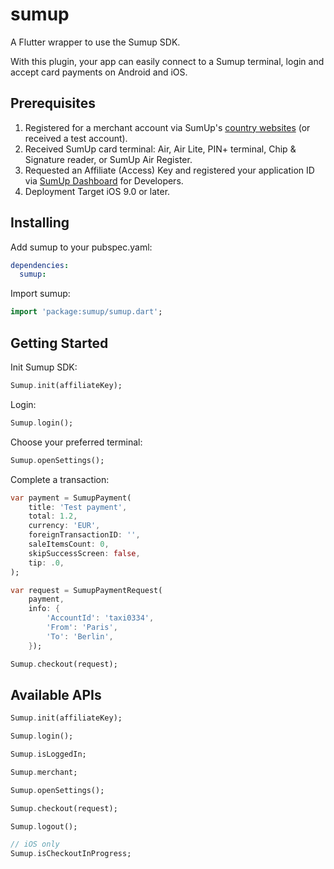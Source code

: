 # sumup

A Flutter wrapper to use the Sumup SDK.

With this plugin, your app can easily connect to a Sumup terminal,
login and accept card payments on Android and iOS.

## Prerequisites

1) Registered for a merchant account via SumUp's [country websites](https://sumup.com) (or received a test account).
2) Received SumUp card terminal: Air, Air Lite, PIN+ terminal, Chip & Signature reader, or SumUp Air Register.
3) Requested an Affiliate (Access) Key and registered your application ID via [SumUp Dashboard](https://me.sumup.com/developers) for Developers.
4) Deployment Target iOS 9.0 or later.

## Installing

Add sumup to your pubspec.yaml:

```yaml
dependencies:
  sumup:
```

Import sumup:

```dart
import 'package:sumup/sumup.dart';
```

## Getting Started

Init Sumup SDK:

```dart
Sumup.init(affiliateKey);
```

Login:

```dart
Sumup.login();
```

Choose your preferred terminal:

```dart
Sumup.openSettings();
```

Complete a transaction:

```dart
var payment = SumupPayment(
    title: 'Test payment',
    total: 1.2,
    currency: 'EUR',
    foreignTransactionID: '',
    saleItemsCount: 0,
    skipSuccessScreen: false,
    tip: .0,
);

var request = SumupPaymentRequest(
    payment,
    info: {
        'AccountId': 'taxi0334',
        'From': 'Paris',
        'To': 'Berlin',
    });

Sumup.checkout(request);
```

## Available APIs

```dart
Sumup.init(affiliateKey);

Sumup.login();

Sumup.isLoggedIn;

Sumup.merchant;

Sumup.openSettings();

Sumup.checkout(request);

Sumup.logout();

// iOS only
Sumup.isCheckoutInProgress;

```